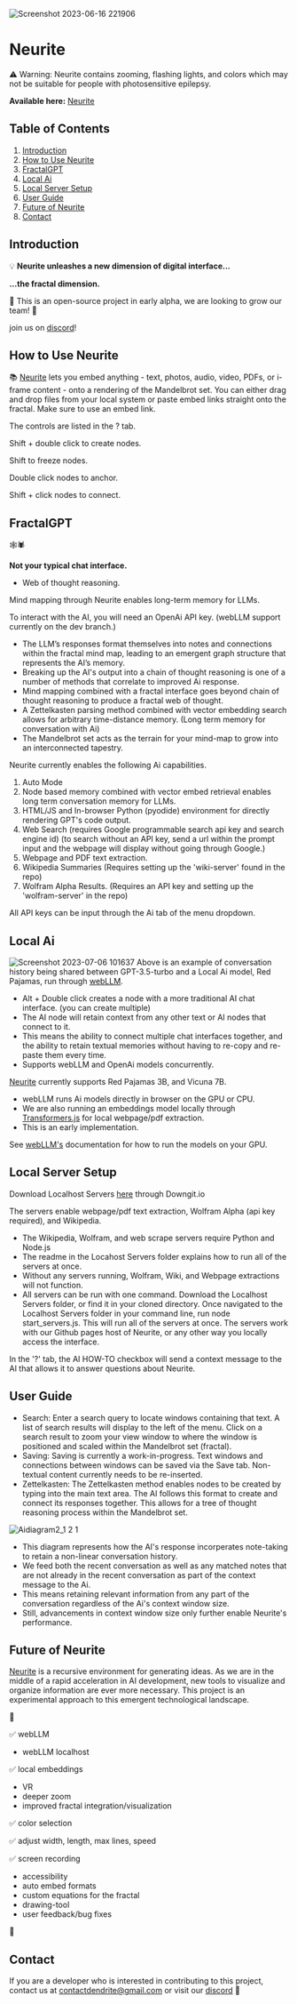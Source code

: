 ![Screenshot 2023-06-16 221906](https://github.com/satellitecomponent/Neurite/assets/129367899/e77b2866-db77-41e9-ba08-e55d29f77404)

# Neurite

⚠️ Warning: Neurite contains zooming, flashing lights, and colors which may not be suitable for people with photosensitive epilepsy.

**Available here:** [Neurite](https://satellitecomponent.github.io/Neurite/)

## Table of Contents

1. [Introduction](#introduction)
2. [How to Use Neurite](#how-to-use-neurite)
3. [FractalGPT](#fractalgpt)
4. [Local Ai](#local-ai)
5. [Local Server Setup](#local-server-setup)
6. [User Guide](#user-guide)
7. [Future of Neurite](#future-of-neurite)
8. [Contact](#contact)

## Introduction


💡 **Neurite unleashes a new dimension of digital interface...**


**...the fractal dimension.**


🌱 This is an open-source project in early alpha, we are looking to grow our team! 🚧

join us on [discord](https://discord.gg/hnY8UpeE22)!

## How to Use Neurite

📚 [Neurite](https://satellitecomponent.github.io/Neurite/) lets you embed anything - text, photos, audio, video, PDFs, or i-frame content - onto a rendering of the Mandelbrot set. You can either drag and drop files from your local system or paste embed links straight onto the fractal. Make sure to use an embed link.

The controls are listed in the ? tab.


Shift + double click to create nodes.

Shift to freeze nodes.

Double click nodes to anchor.

Shift + click nodes to connect.


## FractalGPT
🕸️🕷️

**Not your typical chat interface.**
- Web of thought reasoning.

Mind mapping through Neurite enables long-term memory for LLMs. 

To interact with the AI, you will need an OpenAi API key. (webLLM support currently on the dev branch.)

- The LLM’s responses format themselves into notes and connections within the fractal mind map, leading to an emergent graph structure that represents the AI’s memory.
- Breaking up the AI's output into a chain of thought reasoning is one of a number of methods that correlate to improved Ai response.
- Mind mapping combined with a fractal interface goes beyond chain of thought reasoning to produce a fractal web of thought.
- A Zettelkasten parsing method combined with vector embedding search allows for arbitrary time-distance memory. (Long term memory for conversation with Ai)
- The Mandelbrot set acts as the terrain for your mind-map to grow into an interconnected tapestry.


Neurite currently enables the following Ai capabilities.

1. Auto Mode
2. Node based memory combined with vector embed retrieval enables long term conversation memory for LLMs.
3. HTML/JS and In-browser Python (pyodide) environment for directly rendering GPT's code output.
4. Web Search (requires Google programmable search api key and search engine id)
(to search without an API key, send a url within the prompt input and the webpage will display without going through Google.)
5. Webpage and PDF text extraction. 
6. Wikipedia Summaries (Requires setting up the 'wiki-server' found in the repo)
7. Wolfram Alpha Results. (Requires an API key and setting up the 'wolfram-server' in the repo)

All API keys can be input through the Ai tab of the menu dropdown.



## Local Ai
![Screenshot 2023-07-06 101637](https://github.com/satellitecomponent/Neurite/assets/129367899/4705ddbd-5b20-4e8b-b18e-d8c33ff93a69)
Above is an example of conversation history being shared between GPT-3.5-turbo and a Local Ai model, Red Pajamas, run through [webLLM](https://mlc.ai/web-llm/).
- Alt + Double click creates a node with a more traditional AI chat interface. (you can create multiple)
- The AI node will retain context from any other text or AI nodes that connect to it.
- This means the ability to connect multiple chat interfaces together, and the ability to retain textual memories without having to re-copy and re-paste them every time.
- Supports webLLM and OpenAi models concurrently.

[Neurite](https://satellitecomponent.github.io/Neurite/) currently supports Red Pajamas 3B, and Vicuna 7B.
- webLLM runs Ai models directly in browser on the GPU or CPU.
- We are also running an embeddings model locally through [Transformers.js](https://www.npmjs.com/package/@xenova/transformers) for local webpage/pdf extraction.
- This is an early implementation.

See [webLLM's](https://mlc.ai/web-llm/) documentation for how to run the models on your GPU.

## Local Server Setup

Download Localhost Servers [here](https://minhaskamal.github.io/DownGit/#/home?url=https://github.com/satellitecomponent/Neurite/tree/main/Localhost%20Servers) through Downgit.io 

The servers enable webpage/pdf text extraction, Wolfram Alpha (api key required), and Wikipedia.
- The Wikipedia, Wolfram, and web scrape servers require Python and Node.js
- The readme in the Locahost Servers folder explains how to run all of the servers at once.
- Without any servers running, Wolfram, Wiki, and Webpage extractions will not function.
- All servers can be run with one command. Download the Localhost Servers folder, or find it in your cloned directory. Once navigated to the Localhost Servers folder in your command line, run node start_servers.js. This will run all of the servers at once. The servers work with our Github pages host of Neurite, or any other way you locally access the interface.

In the '?' tab, the AI HOW-TO checkbox will send a context message to the AI that allows it to answer questions about Neurite.

## User Guide
- Search: Enter a search query to locate windows containing that text. A list of search results will display to the left of the menu. Click on a search result to zoom your view window to where the window is positioned and scaled within the Mandelbrot set (fractal).
- Saving: Saving is currently a work-in-progress. Text windows and connections between windows can be saved via the Save tab. Non-textual content currently needs to be re-inserted.
- Zettelkasten: The Zettelkasten method enables nodes to be created by typing into the main text area. The AI follows this format to create and connect its responses together. This allows for a tree of thought reasoning process within the Mandelbrot set.


![Aidiagram2_1 2 1](https://github.com/satellitecomponent/Neurite/assets/129367899/68310e74-7a2c-49a8-a377-1d245c5e938e)
- This diagram represents how the AI's response incorperates note-taking to retain a non-linear conversation history.
- We feed both the recent conversation as well as any matched notes that are not already in the recent conversation as part of the context message to the Ai.
- This means retaining relevant information from any part of the conversation regardless of the Ai's context window size.
- Still, advancements in context window size only further enable Neurite's performance.

## Future of Neurite


[Neurite](https://satellitecomponent.github.io/Neurite/) is a recursive environment for generating ideas. As we are in the middle of a rapid acceleration in AI development, new tools to visualize and organize information are ever more necessary. This project is an experimental approach to this emergent technological landscape.

🚧

✅ webLLM 
- webLLM localhost

✅ local embeddings 
- VR
- deeper zoom
- improved fractal integration/visualization
  
✅ color selection

✅ adjust width, length, max lines, speed

✅ screen recording
- accessibility
- auto embed formats
- custom equations for the fractal
- drawing-tool
- user feedback/bug fixes

🚧


## Contact

If you are a developer who is interested in contributing to this project, contact us at contactdendrite@gmail.com or visit our  [discord](https://discord.gg/hnY8UpeE22) 🔗
